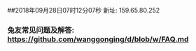 ##2018年09月28日07时12分07秒 新址: 159.65.80.252
### 兔友常见问题及解答: https://github.com/wanggonging/d/blob/w/FAQ.md
